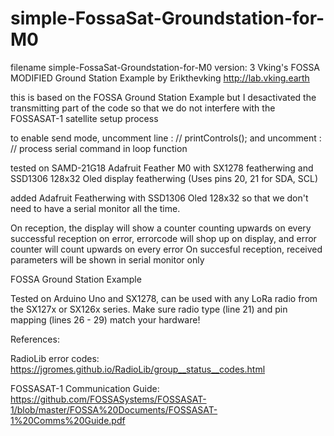 # simple-FossaSat-Groundstation-for-M0

filename simple-FossaSat-Groundstation-for-M0
version: 3
Vking's FOSSA MODIFIED Ground Station Example
by Erikthevking http://lab.vking.earth
 
this is based on the FOSSA Ground Station Example 
but I desactivated the transmitting part of the code
so that we do not interfere with the FOSSASAT-1 satellite setup process

to enable send mode, uncomment line :  // printControls(); 
                       and uncomment : // process serial command
                        in loop function
 
tested on SAMD-21G18 Adafruit Feather M0 with SX1278 featherwing and SSD1306 128x32 Oled display featherwing
                                                                         (Uses pins 20, 21 for SDA, SCL)
 
added Adafruit Featherwing with SSD1306 Oled 128x32
so that we don't need to have a serial monitor all the time.

On reception, the display will show a counter counting upwards on every successful reception 
on error, errorcode will shop up on display, and error counter will count upwards on every error
On succesful reception, received parameters will be shown in serial monitor only



FOSSA Ground Station Example

Tested on Arduino Uno and SX1278, can be used with any LoRa radio
from the SX127x or SX126x series. Make sure radio type (line 21)
and pin mapping (lines 26 - 29) match your hardware!

References:

RadioLib error codes:
https://jgromes.github.io/RadioLib/group__status__codes.html

FOSSASAT-1 Communication Guide:
https://github.com/FOSSASystems/FOSSASAT-1/blob/master/FOSSA%20Documents/FOSSASAT-1%20Comms%20Guide.pdf
